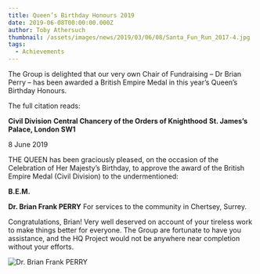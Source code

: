 ```yaml
---
title: Queen’s Birthday Honours 2019
date: 2019-06-08T00:00:00.000Z
author: Toby Athersuch
thumbnail: /assets/images/news/2019/03/06/08/Santa_Fun_Run_2017-4.jpg
tags:
  - Achievements
---
```


The Group is delighted that our very own Chair of Fundraising – Dr Brian Perry – has been awarded a British Empire Medal in this year’s Queen’s Birthday Honours.

The full citation reads:

**Civil Division**
**Central Chancery of the Orders of Knighthood**
**St. James’s Palace, London SW1**

8 June 2019

THE QUEEN has been graciously pleased, on the occasion of the Celebration of Her Majesty’s Birthday, to approve the award of the British Empire Medal (Civil Division) to the undermentioned:

**B.E.M.**

**Dr. Brian Frank PERRY**
For services to the community in Chertsey, Surrey.

Congratulations, Brian! Very well deserved on account of your tireless work to make things better for everyone. The Group are fortunate to have you assistance, and the HQ Project would not be anywhere near completion without your efforts.

![Dr. Brian Frank PERRY](/assets/images/news/2019/03/06/08/Santa_Fun_Run_2017-4.jpg)